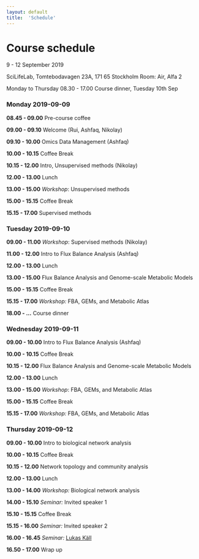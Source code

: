 ```yaml
---
layout: default
title:  'Schedule'
---
```

# Course schedule

9 - 12 September 2019

SciLifeLab, Tomtebodavagen 23A, 171 65 Stockholm
Room: Air, Alfa 2

Monday to Thursday 08.30 - 17.00
Course dinner, Tuesday 10th Sep

### Monday 2019-09-09

**08.45 - 09.00** Pre-course coffee

**09.00 - 09.10** Welcome (Rui, Ashfaq, Nikolay)

**09.10 - 10.00** Omics Data Management (Ashfaq)

**10.00 - 10.15** Coffee Break

**10.15 - 12.00** Intro, Unsupervised methods (Nikolay)

**12.00 - 13.00** Lunch

**13.00 - 15.00** *Workshop*: Unsupervised methods

**15.00 - 15.15** Coffee Break

**15.15 - 17.00** Supervised methods


### Tuesday 2019-09-10

**09.00 - 11.00** *Workshop*: Supervised methods (Nikolay)

**11.00 - 12.00** Intro to Flux Balance Analysis (Ashfaq)

**12.00 - 13.00** Lunch

**13.00 - 15.00** Flux Balance Analysis and Genome-scale Metabolic Models

**15.00 - 15.15** Coffee Break

**15.15 - 17.00** *Workshop:* FBA, GEMs, and Metabolic Atlas

**18.00 - ...** Course dinner


### Wednesday 2019-09-11

**09.00 - 10.00** Intro to Flux Balance Analysis (Ashfaq)

**10.00 - 10.15** Coffee Break

**10.15 - 12.00** Flux Balance Analysis and Genome-scale Metabolic Models

**12.00 - 13.00** Lunch

**13.00 - 15.00** *Workshop*: FBA, GEMs, and Metabolic Atlas

**15.00 - 15.15** Coffee Break

**15.15 - 17.00** *Workshop:* FBA, GEMs, and Metabolic Atlas


### Thursday 2019-09-12

**09.00 - 10.00** Intro to biological network analysis

**10.00 - 10.15** Coffee Break

**10.15 - 12.00** Network topology and community analysis

**12.00 - 13.00** Lunch

**13.00 - 14.00** *Workshop:* Biological network analysis

**14.00 - 15.10** *Seminar:* Invited speaker 1

**15.10 - 15.15** Coffee Break

**15.15 - 16.00** *Seminar:* Invited speaker 2

**16.00 - 16.45** *Seminar:* [Lukas Käll](http://kaell.org/)

**16.50 - 17.00** Wrap up




